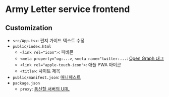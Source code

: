 # Army Letter service frontend

## Customization

  - `src/App.tsx`: 편지 가이드 텍스트 수정
  - `public/index.html`
    - `<link rel="icon">`: 파비콘
    - `<meta property="og:...>`, `<meta name="twitter:...`: [Open Graph 태그](https://ogp.me/)
    - `<link rel="apple-touch-icon">`: 애플 PWA 아이콘
    - `<title>`: 사이트 제목
  - `public/manifest.json`: [매니페스트](https://developer.mozilla.org/ko/docs/Web/Progressive_web_apps/Installable_PWAs)
  - `package.json`
    - `proxy`: [통신할 서버의 URL](https://create-react-app.dev/docs/proxying-api-requests-in-development/)
